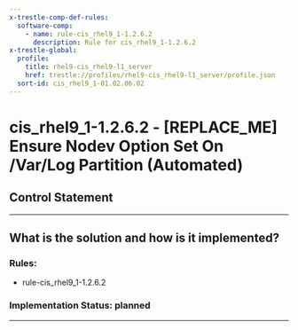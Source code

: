 ```yaml
---
x-trestle-comp-def-rules:
  software-comp:
    - name: rule-cis_rhel9_1-1.2.6.2
      description: Rule for cis_rhel9_1-1.2.6.2
x-trestle-global:
  profile:
    title: rhel9-cis_rhel9-l1_server
    href: trestle://profiles/rhel9-cis_rhel9-l1_server/profile.json
  sort-id: cis_rhel9_1-01.02.06.02
---
```


# cis_rhel9_1-1.2.6.2 - \[REPLACE_ME\] Ensure Nodev Option Set On /Var/Log Partition (Automated)

## Control Statement

______________________________________________________________________

## What is the solution and how is it implemented?

<!-- For implementation status enter one of: implemented, partial, planned, alternative, not-applicable -->

<!-- Note that the list of rules under ### Rules: is read-only and changes will not be captured after assembly to JSON -->

<!-- Add control implementation description here for control: cis_rhel9_1-1.2.6.2 -->

### Rules:

  - rule-cis_rhel9_1-1.2.6.2

### Implementation Status: planned

______________________________________________________________________
